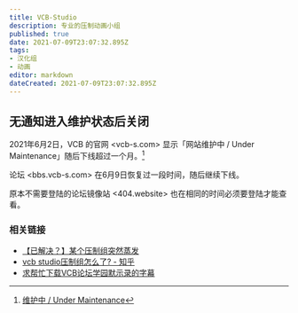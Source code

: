 ```yaml
---
title: VCB-Studio
description: 专业的压制动画小组
published: true
date: 2021-07-09T23:07:32.895Z
tags:
- 汉化组
- 动画
editor: markdown
dateCreated: 2021-07-09T23:07:32.895Z
---
```


## 无通知进入维护状态后关闭

2021年6月2日，VCB 的官网 <vcb-s.com> 显示「网站维护中 / Under Maintenance」随后下线超过一个月。[^Under]

[^Under]: [维护中 / Under Maintenance](https://web.archive.org/web/20210602072025/https://vcb-s.com/)

论坛 <bbs.vcb-s.com> 在6月9日恢复过一段时间，随后继续下线。

原本不需要登陆的论坛镜像站 <404.website> 也在相同的时间必须要登陆才能查看。

### 相关链接

+ [【已解决？】某个压制组突然蒸发](https://web.archive.org/web/20210618051002/https://bangumi.tv/group/topic/363149)
+ [vcb studio压制组怎么了? - 知乎](https://web.archive.org/web/20210709142916/https://www.zhihu.com/question/464011062)
+ [求帮忙下载VCB论坛学园默示录的字幕](https://web.archive.org/web/20210604032255/https://bangumi.tv/group/topic/363144)
